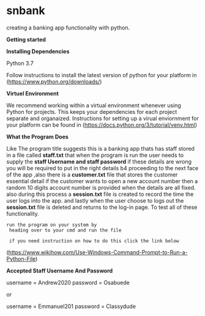 # snbank
creating a banking app functionality with python.

**Getting started**

**Installing Dependencies**

Python 3.7

Follow instructions to install the latest version of python for your platform in (https://www.python.org/downloads/)

**Virtuel Environment**

We recommend working within a virtual environment whenever using Python for projects. This keeps your dependencies for each project separate and organaized. Instructions for setting up a virual enviornment for your platform can be found in (https://docs.python.org/3/tutorial/venv.html)

**What the Program Does**

Like The program title suggests this is a 
banking app
thats has staff stored in a file called **staff.txt** that when the program is run the user needs to supply
the **staff Username and staff password** if these details are wrong you will be required to put in the right details b4 proceeding to the next face of the app
,also there is a **customer.txt** file that stores the customer essential detail if the customer wants to 
open a new account number
then a random 10 digits account number is provided when the details are all fixed.
also during this process a **session.txt** file is created to record the time the user logs into the app.
and lastly when the user choose to logs out the **session.txt** file is deleted
and returns to the log-in page.
To test all of these functionality.

    run the program on your system by 
     heading over to your cmd and run the file
     
     if you need instruction on how to do this click the link below
     
 (https://www.wikihow.com/Use-Windows-Command-Prompt-to-Run-a-Python-File)
 
 **Accepted Staff Username And Password**
 
 username = Andrew2020
 password = Osabuede
 
 or 
 
 username = Emmanuel201
 password = Classydude
  